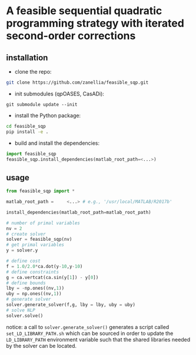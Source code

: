 # A feasible sequential quadratic programming strategy with iterated second-order corrections

## installation
- clone the repo: 
```bash
git clone https://github.com/zanellia/feasible_sqp.git
```
- init submodules (qpOASES, CasADi):
```
git submodule update --init
```
- install the Python package:
```bash
cd feasible_sqp
pip install -e .
```
- build and install the dependencies:
```python
import feasible_sqp
feasible_sqp.install_dependencies(matlab_root_path=<...>)
```

## usage
```python
from feasible_sqp import *

matlab_root_path =     <...> # e.g., '/usr/local/MATLAB/R2017b'

install_dependencies(matlab_root_path=matlab_root_path)

# number of primal variables
nv = 2
# create solver
solver = feasible_sqp(nv)
# get primal variables
y = solver.y

# define cost
f = 1.0/2.0*ca.dot(y-10,y-10)
# define constraints
g = ca.vertcat(ca.sin(y[1]) - y[0])
# define bounds
lby = -np.ones((nv,1))
uby = np.ones((nv,1))
# generate solver
solver.generate_solver(f,g, lby = lby, uby = uby)
# solve NLP
solver.solve()
```
notice: a call to
`solver.generate_solver()` generates a script called `set_LD_LIBRARY_PATH.sh` which can be sourced in order to update the `LD_LIBRARY_PATH` environment variable such that the shared libraries needed by the solver can be located.
